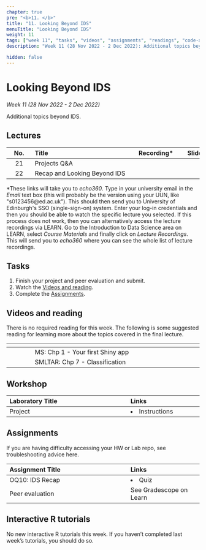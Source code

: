 ```yaml
---
chapter: true
pre: "<b>11. </b>"
title: "11. Looking Beyond IDS"
menuTitle: "Looking Beyond IDS"
weight: 11
tags: ["week 11", "tasks", "videos", "assignments", "readings", "code-along", "tutorials"]
description: "Week 11 (28 Nov 2022 - 2 Dec 2022): Additional topics beyond IDS"

hidden: false
---
```


# Looking Beyond IDS

_Week 11 (28 Nov 2022 - 2 Dec 2022)_

Additional topics beyond IDS.

## Lectures

| <div style="width:50px;text-align:center">No.</div> | <div style="width:250px;text-align:left">Title</div> | <div style="width:100px;text-align:center">Recording*</div> |  <div style="width:80px;text-align:center">Slides</div> | <div style="width:170px;text-align:center">Additional Links</div> |
|:---:|:---------------------|:-----------:|:--------:|:------|
| 21  | Projects Q&A  | <span><a id = "MHL21"><i class="fas fa-file-video fa-lg"/></a></span> |<span><a id = "lecture21"><i class="fas fa-desktop fa-lg"/></a></span> | <span><a id = "GHL21">Raw<i class="fab fa-fw fa-github"/></a></span> |
| 22  | Recap and Looking Beyond IDS  | <span><a id = "MHL22"><i class="fas fa-file-video fa-lg"/></a></span> |<span><a id = "lecture22"><i class="fas fa-desktop fa-lg"/></a></span> | <span><a id = "GHL22">Raw<i class="fab fa-fw fa-github"/></a></span> |

<p style="text-align: left">
*These links will take you to <em>echo360</em>. Type in your university email in the <em>Email</em> text box (this will probably be the version using your UUN, like "s0123456<!-- -->@ed.ac.uk"). This should then send you to University of Edinburgh's SSO (single-sign-on) system. Enter your log-in credentials and then you should be able to watch the specific lecture you selected. If this process does not work, then you can alternatively access the lecture recordings via LEARN. Go to the Introduction to Data Science area on LEARN, select <em>Course Materials</em> and finally click on <em>Lecture Recordings</em>. This will send you to <em>echo360</em> where you can see the whole list of lecture recordings.
</p>

## Tasks

<ol>
  <li>Finish your project and peer evaluation and submit.</li>
  <li>Watch the <a href="#Videos and reading">Videos and reading</a>.</li>
  <li>Complete the <a href="#assignments">Assignments</a>.</li>
</ol>

## Videos and reading

<p style="text-align: left">There is no required reading for this week. The following is some suggested reading for learning more about the topics covered in the final lecture.</p>

| <div style="width:50px"></div>  | <div style="width:420px"></div>  |  <div style="width:200px"></div> |
|:---:|:---|:---:|
| <i class="fas fa-book"></i> | MS: <a id="MS1">Chp 1 - Your first Shiny app</a> | Optional |
| <i class="fas fa-book"></i> | SMLTAR: <a id="SMLTAR7">Chp 7 - Classification</a> | Optional |

## Workshop

| <div style="width:300px;text-align:left">Laboratory Title</div> | <div style="width:170px;text-align:left">Links</div> | <div style="width:180px;text-align:left">Date</div> |
|:---|:---|:---|
| Project |  <li><a id="projectEND">Instructions</a></li> | Fri, 2 Dec |

## Assignments

<p style="text-align: left">If you are having difficulty accessing your HW or Lab repo, see troubleshooting advice <a id="troubleshoot">here</a>.</p>

| <div style="width:300px;text-align:left">Assignment Title</div> | <div style="width:170px;text-align:left">Links</div> | <div style="width:180px;text-align:left">Due</div> |
|:---|:---|:---|
| OQ10: IDS Recap | <li><a id="OQ10">Quiz</a></li> | Mon, 5 Dec, 12:00 UK |
| Peer evaluation | See Gradescope on Learn | Sat, 3 Dec, 09:00 UK |


## Interactive R tutorials

<p style="text-align: left"> No new interactive R tutorials this week. If you haven’t completed last week’s tutorials, you should do so.</p>
